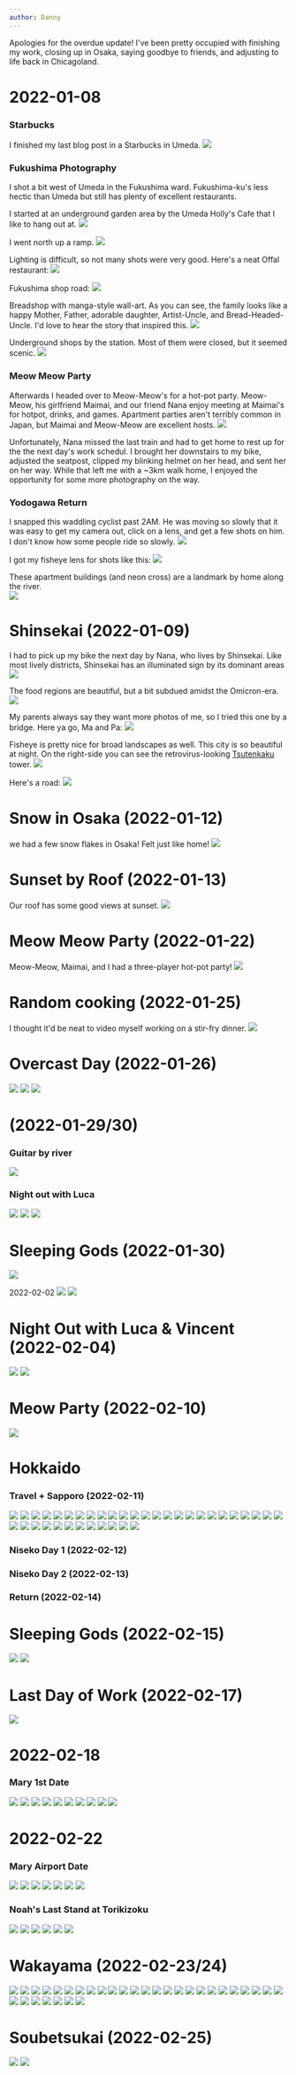 ```yaml
---
author: Danny
---
```

Apologies for the overdue update!  I've been pretty occupied with finishing my work, closing up in Osaka, saying goodbye to friends, and adjusting to life back in Chicagoland.

# 2022-01-08
### Starbucks
I finished my last blog post in a Starbucks in Umeda.
![](https://live.staticflickr.com/65535/51930870337_69bcafffe4_c.jpg)

### Fukushima Photography
I shot a bit west of Umeda in the Fukushima ward.  Fukushima-ku's less hectic than Umeda but still has plenty of excellent restaurants.

I started at an underground garden area by the Umeda Holly's Cafe that I like to hang out at.
![](https://live.staticflickr.com/65535/51931906188_6a200b5d3a_c.jpg)

I went north up a ramp.
![](https://live.staticflickr.com/65535/51931827501_586b85c092_c.jpg)

Lighting is difficult, so not many shots were very good.  Here's a neat Offal restaurant:
![](https://live.staticflickr.com/65535/51931908043_0754dec47f_c.jpg)

Fukushima shop road:
![](https://live.staticflickr.com/65535/51932445725_8cc29cce45_c.jpg)

Breadshop with manga-style wall-art.  As you can see, the family looks like a happy Mother, Father, adorable daughter, Artist-Uncle, and Bread-Headed-Uncle.  I'd love to hear the story that inspired this.
![](https://live.staticflickr.com/65535/51932160969_12ec99ab17_b.jpg)

Underground shops by the station.  Most of them were closed, but it seemed scenic.
![](https://live.staticflickr.com/65535/51932450080_7ba8047fff_b.jpg)

### Meow Meow Party
Afterwards I headed over to Meow-Meow's for a hot-pot party.  Meow-Meow, his girlfriend Maimai, and our friend Nana enjoy meeting at Maimai's for hotpot, drinks, and games.  Apartment parties aren't terribly common in Japan, but Maimai and Meow-Meow are excellent hosts.
![](https://live.staticflickr.com/65535/51932450580_e75243fd3b_c.jpg)

Unfortunately, Nana missed the last train and had to get home to rest up for the the next day's work schedul.  I brought her downstairs to my bike, adjusted the seatpost, clipped my blinking helmet on her head, and sent her on her way.  While that left me with a ~3km walk home, I enjoyed the opportunity for some more photography on the way.

### Yodogawa Return
I snapped this waddling cyclist past 2AM.  He was moving so slowly that it was easy to get my camera out, click on a lens, and get a few shots on him.  I don't know how some people ride so slowly.
![](https://live.staticflickr.com/65535/51931370664_5e408097ac_c.jpg)

I got my fisheye lens for shots like this:
![](https://live.staticflickr.com/65535/51930060732_918bfccf2c_c.jpg)

These apartment buildings (and neon cross) are a landmark by home along the river.  
![](https://live.staticflickr.com/65535/51931123743_2bf5a3fc2c_b.jpg)


# Shinsekai (2022-01-09)
I had to pick up my bike the next day by Nana, who lives by Shinsekai.  Like most lively districts, Shinsekai has an illuminated sign by its dominant areas
![](https://live.staticflickr.com/65535/51932107349_b8447b23ea_c.jpg)

The food regions are beautiful, but a bit subdued amidst the Omicron-era.
![](https://live.staticflickr.com/65535/51931858193_42bdacc967_c.jpg)

My parents always say they want more photos of me, so I tried this one by a bridge.  Here ya go, Ma and Pa:
![](https://live.staticflickr.com/65535/51931778331_dd089359cb_c.jpg)

Fisheye is pretty  nice for broad landscapes as well.  This city is so beautiful at night.  On the right-side you can see the retrovirus-looking [Tsutenkaku](https://www.osakastation.com/shinsekai-and-the-tsutenkaku-tower/) tower.
![](https://live.staticflickr.com/65535/51931778551_1358660fac_c.jpg)

Here's a road:
![](https://live.staticflickr.com/65535/51930796372_d5a1030ecc_b.jpg)

# Snow in Osaka (2022-01-12)
we had a few snow flakes in Osaka!  Felt just like home!
![](https://live.staticflickr.com/65535/51932433555_997ff13a66_c.jpg)


# Sunset by Roof (2022-01-13)
Our roof has some good views at sunset.
![](https://live.staticflickr.com/65535/51930838442_c44282877f_c.jpg)

# Meow Meow Party (2022-01-22)
Meow-Meow, Maimai, and I had a three-player hot-pot party!
![](https://live.staticflickr.com/65535/51929797552_815e90d5f1_c.jpg)

# Random cooking (2022-01-25)
I thought it'd be neat to video myself working on a stir-fry dinner.
![](https://live.staticflickr.com/65535/51932343779_a86fcb267e_o.gif)

# Overcast Day (2022-01-26)
![](https://live.staticflickr.com/65535/51929800512_15636c566e_c.jpg)
![](https://live.staticflickr.com/65535/51931114624_99a87f274f_c.jpg)
![](https://live.staticflickr.com/65535/51931115249_53d6de7ac5_c.jpg)

# (2022-01-29/30)

### Guitar by river
![](https://live.staticflickr.com/65535/51931994761_c372b2f0f3_o.gif)

### Night out with Luca
![](https://live.staticflickr.com/65535/51929809702_005c03a641_c.jpg)
![](https://live.staticflickr.com/65535/51932336414_a4b1741166_o.gif)
![](https://live.staticflickr.com/65535/51932336674_66674becfa_o.gif)

# Sleeping Gods (2022-01-30)
![](https://live.staticflickr.com/65535/51930791811_0156bbaa76_b.jpg)

2022-02-02
![](https://live.staticflickr.com/65535/51932638445_ae8916244e_c.jpg)
![](https://live.staticflickr.com/65535/51931042152_f54843de36_c.jpg)

# Night Out with Luca & Vincent (2022-02-04)
![](https://live.staticflickr.com/65535/51931043457_0cc5ce7c2b_c.jpg)
![](https://live.staticflickr.com/65535/51932024476_ec79b8afe3_c.jpg)

# Meow Party (2022-02-10)
![](https://live.staticflickr.com/65535/51932650665_00de14d0e3_c.jpg)

# Hokkaido
### Travel + Sapporo (2022-02-11)
![](https://live.staticflickr.com/65535/51932366154_dc93268b3d_c.jpg)
![](https://live.staticflickr.com/65535/51931056752_8cbdc0cf93_c.jpg)
![](https://live.staticflickr.com/65535/51932120208_4ba39a7219_c.jpg)
![](https://live.staticflickr.com/65535/51931057302_ca909aaf20_c.jpg)
![](https://live.staticflickr.com/65535/51932371934_9897c2b6e9_c.jpg)
![](https://live.staticflickr.com/65535/51932038146_9dcd0bb35f_c.jpg)
![](https://live.staticflickr.com/65535/51932369084_90c739be50_c.jpg)
![](https://live.staticflickr.com/65535/51932039196_010874311a_c.jpg)
![](https://live.staticflickr.com/65535/51931062082_3cbed94f16_c.jpg)
![](https://live.staticflickr.com/65535/51932043501_2292456043_c.jpg)
![](https://live.staticflickr.com/65535/51932374799_ca62bf944a_c.jpg)
![](https://live.staticflickr.com/65535/51932661415_cb1623cb43_c.jpg)
![](https://live.staticflickr.com/65535/51931064752_1135f5c510_c.jpg)
![](https://live.staticflickr.com/65535/51932377704_d5ec5f9e66_c.jpg)
![](https://live.staticflickr.com/65535/51932381039_355677ddec_c.jpg)
![](https://live.staticflickr.com/65535/51932051426_d37b8ed6ac_c.jpg)
![](https://live.staticflickr.com/65535/51932382394_c1374a7123_c.jpg)
![](https://live.staticflickr.com/65535/51931072697_dcff4795b6_c.jpg)
![](https://live.staticflickr.com/65535/51932387789_82db061888_c.jpg)
![](https://live.staticflickr.com/65535/51931078047_a136f2af15_c.jpg)
![](https://live.staticflickr.com/65535/51932059016_33edaccbbe_c.jpg)
![](https://live.staticflickr.com/65535/51932059636_bd963fc478_c.jpg)
![](https://live.staticflickr.com/65535/51931083427_e66c9897bb_c.jpg)
![](https://live.staticflickr.com/65535/51932064376_8068f03802_c.jpg)
![](https://live.staticflickr.com/65535/51932139223_ebb76eef95_c.jpg)
![](https://live.staticflickr.com/65535/51932140023_91d80a3647_c.jpg)
![](https://live.staticflickr.com/65535/51932065646_cb52d0d538_c.jpg)
![](https://live.staticflickr.com/65535/51932396494_7365299765_c.jpg)
![](https://live.staticflickr.com/65535/51931086627_cfdb5a1fdf_c.jpg)
![](https://live.staticflickr.com/65535/51932078161_d7e5e188e2_c.jpg)
![](https://live.staticflickr.com/65535/51931098282_6c220ef401_c.jpg)
![](https://live.staticflickr.com/65535/51931098327_bf844ec033_c.jpg)
![](https://live.staticflickr.com/65535/51931098532_c8355381b3_c.jpg)
![](https://live.staticflickr.com/65535/51931099122_059c282c85_c.jpg)
![](https://live.staticflickr.com/65535/51932080771_6f472bb1e5_c.jpg)
![](https://live.staticflickr.com/65535/51931101392_436c923bb8_c.jpg)
![](https://live.staticflickr.com/65535/51932412484_7523f72472_c.jpg)

### Niseko Day 1 (2022-02-12)

### Niseko Day 2 (2022-02-13)

### Return (2022-02-14)

# Sleeping Gods (2022-02-15)
![](https://live.staticflickr.com/65535/51932729465_68b9a611ea_c.jpg)
![](https://live.staticflickr.com/65535/51932729805_af565012d1_c.jpg)

# Last Day of Work (2022-02-17)
![](https://live.staticflickr.com/65535/51932443299_eb17b81eb5_c.jpg)

# 2022-02-18
### Mary 1st Date
![](https://live.staticflickr.com/65535/51931144487_67c9079890_c.jpg)
![](https://live.staticflickr.com/65535/51931144787_0d523ffef4_c.jpg)
![](https://live.staticflickr.com/65535/51932204383_e3e5014053_c.jpg)
![](https://live.staticflickr.com/65535/51932204748_6ba40700b0_c.jpg)
![](https://live.staticflickr.com/65535/51932205083_755ac3e06d_c.jpg)
![](https://live.staticflickr.com/65535/51932743145_075e0ae615_c.jpg)
![](https://live.staticflickr.com/65535/51932206248_91f314f27d_c.jpg)
![](https://live.staticflickr.com/65535/51932740185_f1ba97e2d5_c.jpg)
![](https://live.staticflickr.com/65535/51932122746_b1f803ae21_c.jpg)
![](https://live.staticflickr.com/65535/51932206463_9912691d98_c.jpg)

# 2022-02-22
### Mary Airport Date
![](https://live.staticflickr.com/65535/51932986645_b5ac1dc544_c.jpg)
![](https://live.staticflickr.com/65535/51932698169_dc9319fa3a_c.jpg)
![](https://live.staticflickr.com/65535/51932698859_095a3384de_c.jpg)
![](https://live.staticflickr.com/65535/51932699154_299ea8a5da_c.jpg)
![](https://live.staticflickr.com/65535/51931389452_160c24c743_c.jpg)
![](https://live.staticflickr.com/65535/51932446808_a7d0c81f5b_c.jpg)
![](https://live.staticflickr.com/65535/51932989750_5ca77bf234_c.jpg)

### Noah's Last Stand at Torikizoku
![](https://live.staticflickr.com/65535/51932448383_0599b45579_c.jpg)
![](https://live.staticflickr.com/65535/51932701349_dc512105da_c.jpg)
![](https://live.staticflickr.com/65535/51932991130_2131cbc197_c.jpg)
![](https://live.staticflickr.com/65535/51932450088_aef5ccb1af_c.jpg)
![](https://live.staticflickr.com/65535/51932991900_631cd59341_c.jpg)
![](https://live.staticflickr.com/65535/51932373701_fe3491f327_c.jpg)

# Wakayama (2022-02-23/24)
![](https://live.staticflickr.com/65535/51932418961_291cdfa663_c.jpg)
![](https://live.staticflickr.com/65535/51932743419_a57c29e00c_c.jpg)
![](https://live.staticflickr.com/65535/51933032450_92792b8175_c.jpg)
![](https://live.staticflickr.com/65535/51932414776_b00d0ee290_c.jpg)
![](https://live.staticflickr.com/65535/51933032815_f3b879b882_c.jpg)
![](https://live.staticflickr.com/65535/51933037080_41547e9242_c.jpg)
![](https://live.staticflickr.com/65535/51932495923_bd22b9065b_c.jpg)
![](https://live.staticflickr.com/65535/51931437327_49d6a44876_c.jpg)
![](https://live.staticflickr.com/65535/51932496258_7c54d66a6f_c.jpg)
![](https://live.staticflickr.com/65535/51931432907_a78c4d7113_c.jpg)
![](https://live.staticflickr.com/65535/51932744354_b22862ba5a_c.jpg)
![](https://live.staticflickr.com/65535/51932491943_de80cf6cf6_c.jpg)
![](https://live.staticflickr.com/65535/51931433462_6e41d3a345_c.jpg)
![](https://live.staticflickr.com/65535/51932745259_f0f67d0f80_c.jpg)
![](https://live.staticflickr.com/65535/51932745434_44e7c52ec1_c.jpg)
![](https://live.staticflickr.com/65535/51932416721_f624501b7c_c.jpg)
![](https://live.staticflickr.com/65535/51932746039_4c124f6db0_c.jpg)
![](https://live.staticflickr.com/65535/51933035010_24cef753b8_c.jpg)
![](https://live.staticflickr.com/65535/51931435307_4041fb3f01_c.jpg)
![](https://live.staticflickr.com/65535/51932747204_2fd5047cb7_c.jpg)
![](https://live.staticflickr.com/65535/51932495098_e09ca428f3_c.jpg)
![](https://live.staticflickr.com/65535/51932495153_23c96aa3d9_c.jpg)
![](https://live.staticflickr.com/65535/51931438087_9fe955aaa4_c.jpg)
![](https://live.staticflickr.com/65535/51932749489_0eeff72016_c.jpg)
![](https://live.staticflickr.com/65535/51931439162_b281767094_c.jpg)
![](https://live.staticflickr.com/65535/51933039390_abc76bd631_c.jpg)
![](https://live.staticflickr.com/65535/51931439722_dce9ac13c0_c.jpg)
![](https://live.staticflickr.com/65535/51931439897_8073fe8501_c.jpg)
![](https://live.staticflickr.com/65535/51932751149_6a99077006_c.jpg)
![](https://live.staticflickr.com/65535/51933040260_169518a21c_c.jpg)
![](https://live.staticflickr.com/65535/51932751599_bb2d96dfce_c.jpg)
![](https://live.staticflickr.com/65535/51932499503_1c79f1d3cd_c.jpg)


# Soubetsukai (2022-02-25)
![](https://live.staticflickr.com/65535/51934141759_e404c7381c_c.jpg)
![](https://live.staticflickr.com/65535/51932833207_c1b44660bf_c.jpg)
![]()
![]()
![]()
![]()
![]()
![]()
![]()
![]()
![]()
![]()
![]()
![]()
![]()
![]()
![]()
![]()
![]()
![]()
![]()
![]()
![]()
![]()
![]()
![]()
![]()
![]()
![]()
![]()
![]()
![]()
![]()
![]()
![]()
![]()
![]()
![]()
![]()
![]()
![]()
